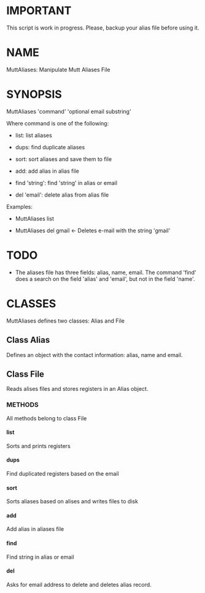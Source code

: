 IMPORTANT
=========

This script is work in progress. Please, backup your alias file before using it.

NAME
====

MuttAliases: Manipulate Mutt Aliases File

SYNOPSIS
========

MuttAliases 'command' 'optional email substring'

Where command is one of the following:

  * list: list aliases

  * dups: find duplicate aliases

  * sort: sort aliases and save them to file

  * add: add alias in alias file

  * find 'string': find 'string' in alias or email

  * del 'email': delete alias from alias file

Examples:

  * MuttAliases list

  * MuttAliases del gmail <- Deletes e-mail with the string 'gmail'

TODO
====

- The aliases file has three fields: alias, name, email. The command 'find' does a search on the field 'alias' and 'email', but not in the field 'name'. 

CLASSES
=======

MuttAliases defines two classes: Alias and File

Class Alias 
------------

Defines an object with the contact information: alias, name and email.

Class File
----------

Reads alises files and stores registers in an Alias object. 

### METHODS

All methods belong to class File

#### list

Sorts and prints registers

#### dups

Find duplicated registers based on the email

#### sort

Sorts aliases based on alises and writes files to disk

#### add 

Add alias in aliases file

#### find

Find string in alias or email

#### del

Asks for email address to delete and deletes alias record. 
